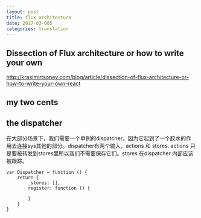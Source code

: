 ```yaml
---
layout: post
title: flux architecture 
date: 2017-03-005
categories: translation
---
```

## Dissection of Flux architecture or how to write your own
http://krasimirtsonev.com/blog/article/dissection-of-flux-architecture-or-how-to-write-your-own-react
## my two cents
## the dispatcher
在大部分场景下，我们需要一个单例的dispatcher。因为它起到了一个胶水的作用去连接sys其他的部分。dispatcher有两个输入，actions 和 stores. actions 只是要被转发到stores里所以我们不需要保存它们。stores 在dispatcher 内部应该被跟踪。

```
var Dispatcher = function () {
	return {
		_stores: [],
		register: function () {
			
		}
	}
}
```